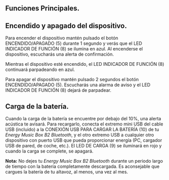 ## Funciones Principales.

## Encendido y apagado del dispositivo.

Para encender el dispositivo mantén pulsado el botón ENCENDIDO/APAGADO (5) durante 1 segundo y verás que el LED INDICADOR DE FUNCIÓN (8) se ilumina en azul. Al encenderse el dispositivo, escucharás una alerta de confirmación.

Mientras el dispositivo esté encendido, el LED INDICADOR DE FUNCIÓN (8) continuará parpadeando en azul.

Para apagar el dispositivo mantén pulsado 2 segundos el botón ENCENDIDO/APAGADO (5). Escucharás una alarma de aviso y el LED INDICADOR DE FUNCIÓN (8) dejará de parpadear.

## Carga de la batería.
Cuando la carga de la batería se encuentre por debajo del 10%, una alerta acústica te avisará. Para recargarlo, conecta el extremo mini USB del cable USB (incluido) a la CONEXIÓN USB PARA CARGAR LA BATERÍA (10) de tu *Energy Music Box B2 Bluetooth*, y el otro extremo USB a cualquier otro dispositivo con puerto USB que pueda proporcionar energía (PC, cargador USB de pared, de coche, etc.). El LED DE CARGA (9) se iluminará en rojo y cuando la carga se complete, se apagará.

**Nota:**  No dejes tu *Energy Music Box B2 Bluetooth* durante un periodo largo de tiempo con la batería completamente descargada. Es aconsejable que cargues la batería de tu altavoz, al menos, una vez al mes.

